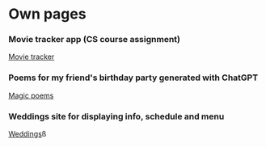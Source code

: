 # Own pages

### Movie tracker app (CS course assignment)
[Movie tracker](https://tsoha-movie-tracker.fly.dev/)

### Poems for my friend's birthday party generated with ChatGPT
[Magic poems](https://xelmas.github.io/magic-poems/index.html)

### Weddings site for displaying info, schedule and menu
[Weddings](https://xelmas.github.io/weddings-site/index.html)ß